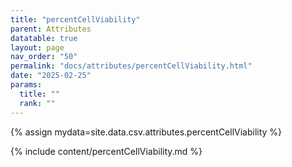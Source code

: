 ```yaml
---
title: "percentCellViability"
parent: Attributes
datatable: true
layout: page
nav_order: "50"
permalink: "docs/attributes/percentCellViability.html"
date: "2025-02-25"
params:
  title: ""
  rank: ""
---
```

{% assign mydata=site.data.csv.attributes.percentCellViability %} 

{% include content/percentCellViability.md %}
